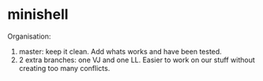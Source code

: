 # minishell

Organisation:
1. master: keep it clean. Add whats works and have been tested.
2. 2 extra branches: one VJ and one LL. Easier to work on our stuff without creating too many conflicts.
